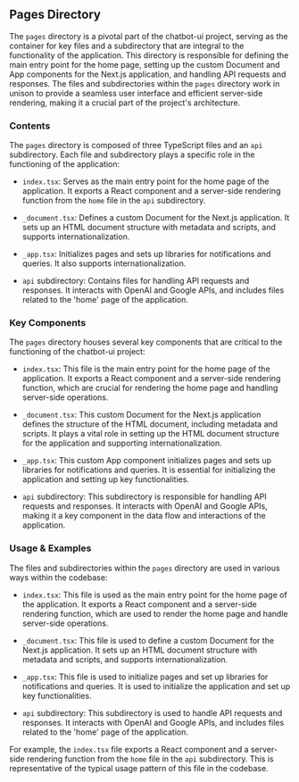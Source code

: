 
## Pages Directory

The `pages` directory is a pivotal part of the chatbot-ui project, serving as the container for key files and a subdirectory that are integral to the functionality of the application. This directory is responsible for defining the main entry point for the home page, setting up the custom Document and App components for the Next.js application, and handling API requests and responses. The files and subdirectories within the `pages` directory work in unison to provide a seamless user interface and efficient server-side rendering, making it a crucial part of the project's architecture.

### Contents

The `pages` directory is composed of three TypeScript files and an `api` subdirectory. Each file and subdirectory plays a specific role in the functioning of the application:

- `index.tsx`: Serves as the main entry point for the home page of the application. It exports a React component and a server-side rendering function from the `home` file in the `api` subdirectory.

- `_document.tsx`: Defines a custom Document for the Next.js application. It sets up an HTML document structure with metadata and scripts, and supports internationalization.

- `_app.tsx`: Initializes pages and sets up libraries for notifications and queries. It also supports internationalization.

- `api` subdirectory: Contains files for handling API requests and responses. It interacts with OpenAI and Google APIs, and includes files related to the 'home' page of the application.

### Key Components

The `pages` directory houses several key components that are critical to the functioning of the chatbot-ui project:

- `index.tsx`: This file is the main entry point for the home page of the application. It exports a React component and a server-side rendering function, which are crucial for rendering the home page and handling server-side operations.

- `_document.tsx`: This custom Document for the Next.js application defines the structure of the HTML document, including metadata and scripts. It plays a vital role in setting up the HTML document structure for the application and supporting internationalization.

- `_app.tsx`: This custom App component initializes pages and sets up libraries for notifications and queries. It is essential for initializing the application and setting up key functionalities.

- `api` subdirectory: This subdirectory is responsible for handling API requests and responses. It interacts with OpenAI and Google APIs, making it a key component in the data flow and interactions of the application.

### Usage & Examples

The files and subdirectories within the `pages` directory are used in various ways within the codebase:

- `index.tsx`: This file is used as the main entry point for the home page of the application. It exports a React component and a server-side rendering function, which are used to render the home page and handle server-side operations.

- `_document.tsx`: This file is used to define a custom Document for the Next.js application. It sets up an HTML document structure with metadata and scripts, and supports internationalization.

- `_app.tsx`: This file is used to initialize pages and set up libraries for notifications and queries. It is used to initialize the application and set up key functionalities.

- `api` subdirectory: This subdirectory is used to handle API requests and responses. It interacts with OpenAI and Google APIs, and includes files related to the 'home' page of the application.

For example, the `index.tsx` file exports a React component and a server-side rendering function from the `home` file in the `api` subdirectory. This is representative of the typical usage pattern of this file in the codebase.
